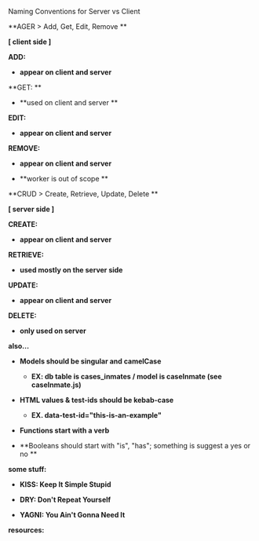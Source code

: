 Naming Conventions for Server vs Client

**AGER > Add, Get, Edit, Remove **

**[ client side ]**

**ADD:**

-   **appear on client and server**

**GET: **

-   **used on client and server **

**EDIT:**

-   **appear on client and server**

**REMOVE:**

-   **appear on client and server**


-   **worker is out of scope **

**CRUD > Create, Retrieve, Update, Delete **

**[ server side ]**

**CREATE:**

-   **appear on client and server**

**RETRIEVE:**

-   **used mostly on the server side**

**UPDATE:**

-   **appear on client and server**

**DELETE:**

-   **only used on server**

**also...**

-   **Models should be singular and camelCase**

    -   **EX: db table is cases_inmates / model is caseInmate (see
        caseInmate.js)**


-   **HTML values & test-ids should be kebab-case**

    -   **EX. data-test-id="this-is-an-example"**


-   **Functions start with a verb**

-   **Booleans should start with "is", "has"; something is suggest a
    yes or no **

**some stuff:**

-   **KISS: Keep It Simple Stupid**

-   **DRY: Don't Repeat Yourself**

-   **YAGNI: You Ain't Gonna Need It**

**resources:**

